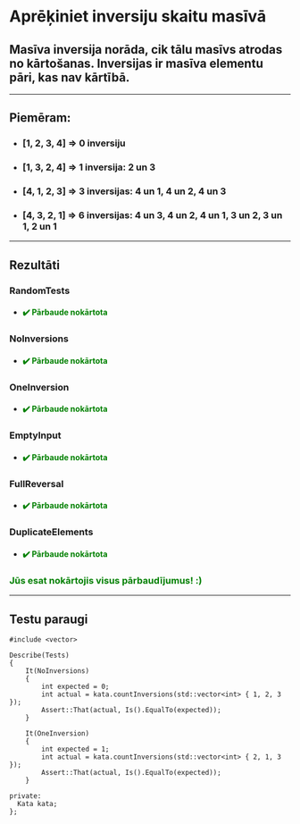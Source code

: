 # **Aprēķiniet inversiju skaitu masīvā**

## **Masīva inversija norāda, cik tālu masīvs atrodas no kārtošanas. Inversijas ir masīva elementu pāri, kas nav kārtībā.**

------
## **Piemēram:**

* ### [1, 2, 3, 4] => 0 inversiju
* ### [1, 3, 2, 4] => 1 inversija: 2 un 3
* ### [4, 1, 2, 3] => 3 inversijas: 4 un 1, 4 un 2, 4 un 3
* ### [4, 3, 2, 1] => 6 inversijas: 4 un 3, 4 un 2, 4 un 1, 3 un 2, 3 un 1, 2 un 1
  
---
## **Rezultāti**


### RandomTests
- #### <span style="color:green">:heavy_check_mark: Pārbaude nokārtota</span>

### NoInversions
- #### <span style="color:green">:heavy_check_mark: Pārbaude nokārtota</span>

### OneInversion
- #### <span style="color:green">:heavy_check_mark: Pārbaude nokārtota</span>

### EmptyInput
- #### <span style="color:green">:heavy_check_mark: Pārbaude nokārtota</span>

### FullReversal
- #### <span style="color:green">:heavy_check_mark: Pārbaude nokārtota</span>

### DuplicateElements
- #### <span style="color:green">:heavy_check_mark: Pārbaude nokārtota</span>

### <span style="color:green"> Jūs esat nokārtojis visus pārbaudījumus! :)</span>

---
## **Testu paraugi**
```
#include <vector>

Describe(Tests)
{
    It(NoInversions)
    {
        int expected = 0;        
        int actual = kata.countInversions(std::vector<int> { 1, 2, 3 });
        Assert::That(actual, Is().EqualTo(expected));
    }
    
    It(OneInversion)
    {
        int expected = 1;
        int actual = kata.countInversions(std::vector<int> { 2, 1, 3 });
        Assert::That(actual, Is().EqualTo(expected));
    }
  
private:
  Kata kata;
};